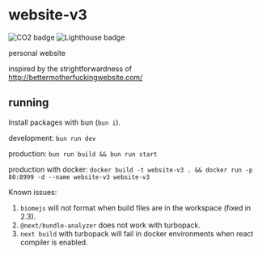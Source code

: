# website-v3

![CO2 badge](https://img.shields.io/badge/CO2_/_visit-0.03g-blue)
![Lighthouse badge](https://img.shields.io/badge/Lighthouse_Performance-96-green)


personal website

inspired by the strightforwardness of http://bettermotherfuckingwebsite.com/

## running

Install packages with bun (`bun i`).

development: `bun run dev`

production: `bun run build && bun run start`

production with docker: `docker build -t website-v3 . && docker run -p 80:8999 -d --name website-v3 website-v3`

Known issues:
1. `biomejs` will not format when build files are in the workspace (fixed in 2.3).
2. `@next/bundle-analyzer` does not work with turbopack.
3. `next build` with turbopack will fail in docker environments when react compiler is enabled.